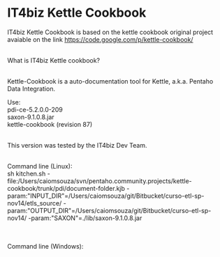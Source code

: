 IT4biz Kettle Cookbook
======================

IT4biz Kettle Cookbook is based on the kettle cookbook original project avaiable on the link https://code.google.com/p/kettle-cookbook/ <BR><BR>

What is IT4biz Kettle cookbook? <BR><BR>

Kettle-Cookbook is a auto-documentation tool for Kettle, a.k.a. Pentaho Data Integration.<BR>

Use:<BR>
pdi-ce-5.2.0.0-209<BR>
saxon-9.1.0.8.jar<BR>
kettle-cookbook (revision 87)<BR><BR>

This version was tested by the IT4biz Dev Team.<BR><BR>

Command line (Linux):<BR>
sh kitchen.sh -file:/Users/caiomsouza/svn/pentaho.community.projects/kettle-cookbook/trunk/pdi/document-folder.kjb -param:"INPUT_DIR"=/Users/caiomsouza/git/Bitbucket/curso-etl-sp-nov14/etls_source/ -param:"OUTPUT_DIR"=/Users/caiomsouza/git/Bitbucket/curso-etl-sp-nov14/ -param:"SAXON"=./lib/saxon-9.1.0.8.jar

<BR><BR>
Command line (Windows):<BR>
